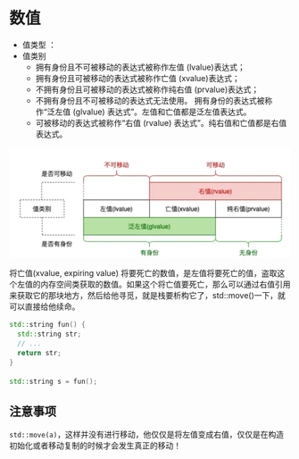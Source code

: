 # 数值

- 值类型 ：
- 值类别
  - 拥有身份且不可被移动的表达式被称作左值 (lvalue)表达式；
  - 拥有身份且可被移动的表达式被称作亡值 (xvalue)表达式；
  - 不拥有身份且可被移动的表达式被称作纯右值 (prvalue)表达式； 
  - 不拥有身份且不可被移动的表达式无法使用。 拥有身份的表达式被称作“泛左值 (glvalue) 表达式”。左值和亡值都是泛左值表达式。
  - 可被移动的表达式被称作“右值 (rvalue) 表达式”。纯右值和亡值都是右值表达式。

![左值-右值的区别](https://github.com/Meteor-Z/CS-notes/blob/main/image/cpp/%E5%B7%A6%E5%80%BC-%E5%8F%B3%E5%80%BC.png?raw=true)

将亡值(xvalue, expiring value) 将要死亡的数值，是左值将要死亡的值，盗取这个左值的内存空间类获取的数值。如果这个将亡值要死亡，那么可以通过右值引用来获取它的那块地方，然后给他寻觅，就是栈要析构它了，std::move()一下，就可以直接给他续命。

```c++
std::string fun() {
  std::string str;
  // ...
  return str;
}

std::string s = fun();
```

## 注意事项

`std::move(a)`，这样并没有进行移动，他仅仅是将左值变成右值，仅仅是在构造初始化或者移动复制的时候才会发生真正的移动！